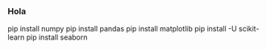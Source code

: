 ### Hola
pip install numpy
pip install pandas
pip install matplotlib
pip install -U scikit-learn
pip install seaborn

